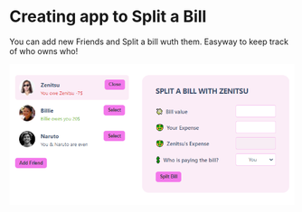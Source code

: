 # Creating app to Split a Bill

You can add new Friends and Split a bill wuth them. Easyway to keep track of who owns who!

<img src="public\bill.PNG">
